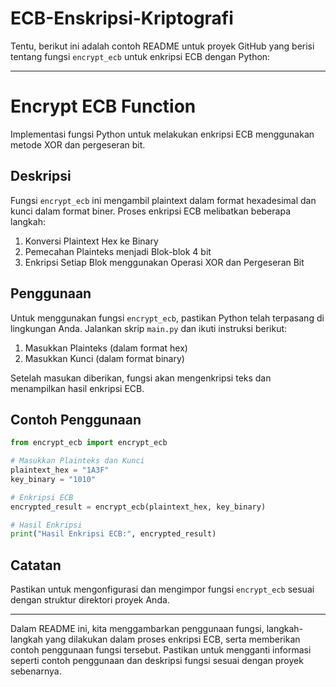 # ECB-Enskripsi-Kriptografi
Tentu, berikut ini adalah contoh README untuk proyek GitHub yang berisi tentang fungsi `encrypt_ecb` untuk enkripsi ECB dengan Python:

---

# Encrypt ECB Function

Implementasi fungsi Python untuk melakukan enkripsi ECB menggunakan metode XOR dan pergeseran bit.

## Deskripsi

Fungsi `encrypt_ecb` ini mengambil plaintext dalam format hexadesimal dan kunci dalam format biner. Proses enkripsi ECB melibatkan beberapa langkah:

1. Konversi Plaintext Hex ke Binary
2. Pemecahan Plainteks menjadi Blok-blok 4 bit
3. Enkripsi Setiap Blok menggunakan Operasi XOR dan Pergeseran Bit

## Penggunaan

Untuk menggunakan fungsi `encrypt_ecb`, pastikan Python telah terpasang di lingkungan Anda. Jalankan skrip `main.py` dan ikuti instruksi berikut:

1. Masukkan Plainteks (dalam format hex)
2. Masukkan Kunci (dalam format binary)

Setelah masukan diberikan, fungsi akan mengenkripsi teks dan menampilkan hasil enkripsi ECB.

## Contoh Penggunaan

```python
from encrypt_ecb import encrypt_ecb

# Masukkan Plainteks dan Kunci
plaintext_hex = "1A3F"
key_binary = "1010"

# Enkripsi ECB
encrypted_result = encrypt_ecb(plaintext_hex, key_binary)

# Hasil Enkripsi
print("Hasil Enkripsi ECB:", encrypted_result)
```

## Catatan

Pastikan untuk mengonfigurasi dan mengimpor fungsi `encrypt_ecb` sesuai dengan struktur direktori proyek Anda.

---

Dalam README ini, kita menggambarkan penggunaan fungsi, langkah-langkah yang dilakukan dalam proses enkripsi ECB, serta memberikan contoh penggunaan fungsi tersebut. Pastikan untuk mengganti informasi seperti contoh penggunaan dan deskripsi fungsi sesuai dengan proyek sebenarnya.
